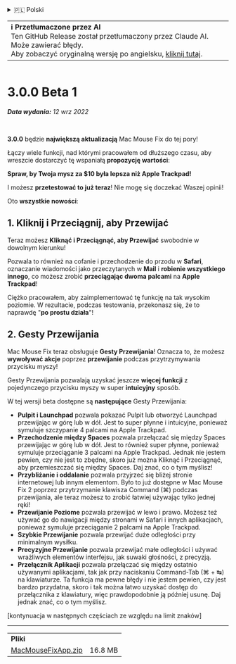 <details>
<summary>🇵🇱 Polski</summary>

[🇬🇧 English (GitHub)](https://github.com/noah-nuebling/mac-mouse-fix/releases/tag/3.0.0-Beta-1.1)\
[🇦🇩 Català](https://redirect.macmousefix.com/?target=mmf-release&tag=3.0.0-Beta-1.1&locale=ca)\
[🇩🇪 Deutsch](https://redirect.macmousefix.com/?target=mmf-release&tag=3.0.0-Beta-1.1&locale=de)\
[🇪🇸 Español](https://redirect.macmousefix.com/?target=mmf-release&tag=3.0.0-Beta-1.1&locale=es)\
[🇫🇷 Français](https://redirect.macmousefix.com/?target=mmf-release&tag=3.0.0-Beta-1.1&locale=fr)\
[🇮🇩 Indonesia](https://redirect.macmousefix.com/?target=mmf-release&tag=3.0.0-Beta-1.1&locale=id)\
[🇮🇹 Italiano](https://redirect.macmousefix.com/?target=mmf-release&tag=3.0.0-Beta-1.1&locale=it)\
[🇭🇺 Magyar](https://redirect.macmousefix.com/?target=mmf-release&tag=3.0.0-Beta-1.1&locale=hu)\
[🇳🇱 Nederlands](https://redirect.macmousefix.com/?target=mmf-release&tag=3.0.0-Beta-1.1&locale=nl)\
**🇵🇱 Polski**\
[🇧🇷 Português (Brasil)](https://redirect.macmousefix.com/?target=mmf-release&tag=3.0.0-Beta-1.1&locale=pt-BR)\
[🇵🇹 Português (Portugal)](https://redirect.macmousefix.com/?target=mmf-release&tag=3.0.0-Beta-1.1&locale=pt-PT)\
[🇷🇴 Română](https://redirect.macmousefix.com/?target=mmf-release&tag=3.0.0-Beta-1.1&locale=ro)\
[🇸🇪 Svenska](https://redirect.macmousefix.com/?target=mmf-release&tag=3.0.0-Beta-1.1&locale=sv)\
[🇻🇳 Tiếng Việt](https://redirect.macmousefix.com/?target=mmf-release&tag=3.0.0-Beta-1.1&locale=vi)\
[🇹🇷 Türkçe](https://redirect.macmousefix.com/?target=mmf-release&tag=3.0.0-Beta-1.1&locale=tr)\
[🇨🇿 Čeština](https://redirect.macmousefix.com/?target=mmf-release&tag=3.0.0-Beta-1.1&locale=cs)\
[🇬🇷 Ελληνικά](https://redirect.macmousefix.com/?target=mmf-release&tag=3.0.0-Beta-1.1&locale=el)\
[🇷🇺 Русский](https://redirect.macmousefix.com/?target=mmf-release&tag=3.0.0-Beta-1.1&locale=ru)\
[🇺🇦 Українська](https://redirect.macmousefix.com/?target=mmf-release&tag=3.0.0-Beta-1.1&locale=uk)\
[🇮🇱 עברית](https://redirect.macmousefix.com/?target=mmf-release&tag=3.0.0-Beta-1.1&locale=he)\
[🇸🇦 العربية](https://redirect.macmousefix.com/?target=mmf-release&tag=3.0.0-Beta-1.1&locale=ar)\
[🇮🇳 हिन्दी](https://redirect.macmousefix.com/?target=mmf-release&tag=3.0.0-Beta-1.1&locale=hi)\
[🇹🇭 ไทย](https://redirect.macmousefix.com/?target=mmf-release&tag=3.0.0-Beta-1.1&locale=th)\
[🇨🇳 中文 (简体)](https://redirect.macmousefix.com/?target=mmf-release&tag=3.0.0-Beta-1.1&locale=zh-Hans)\
[🇨🇳 中文 (繁體)](https://redirect.macmousefix.com/?target=mmf-release&tag=3.0.0-Beta-1.1&locale=zh-Hant)\
[🇭🇰 中文（香港)](https://redirect.macmousefix.com/?target=mmf-release&tag=3.0.0-Beta-1.1&locale=zh-HK)\
[🇯🇵 日本語](https://redirect.macmousefix.com/?target=mmf-release&tag=3.0.0-Beta-1.1&locale=ja)\
[🇰🇷 한국어](https://redirect.macmousefix.com/?target=mmf-release&tag=3.0.0-Beta-1.1&locale=ko)\
[Help translate Mac Mouse Fix to different languages!](https://github.com/noah-nuebling/mac-mouse-fix/discussions/731)
</details>
<table align=><td>
<b>ℹ️ Przetłumaczone przez AI</b><br>
Ten GitHub Release został przetłumaczony przez Claude AI. Może zawierać błędy.<br>
Aby zobaczyć oryginalną wersję po angielsku, <a href="https://github.com/noah-nuebling/mac-mouse-fix/releases/tag/3.0.0-Beta-1.1">kliknij tutaj</a>.
</td></table>

<table></table>

# 3.0.0 Beta 1
***Data wydania:** 12 wrz 2022*

<br>

**3.0.0** będzie **największą aktualizacją** Mac Mouse Fix do tej pory!

Łączy wiele funkcji, nad którymi pracowałem od dłuższego czasu, aby wreszcie dostarczyć tę wspaniałą **propozycję wartości**:

**Spraw, by Twoja mysz za $10 była lepsza niż Apple Trackpad!**

I możesz **przetestować to już teraz**! Nie mogę się doczekać Waszej opinii!

Oto **wszystkie nowości**:

## 1. Kliknij i Przeciągnij, aby Przewijać

Teraz możesz **Kliknąć i Przeciągnąć, aby Przewijać** swobodnie w dowolnym kierunku!

Pozwala to również na cofanie i przechodzenie do przodu w **Safari**, oznaczanie wiadomości jako przeczytanych w **Mail** i **robienie wszystkiego innego**, co możesz zrobić **przeciągając dwoma palcami** na **Apple Trackpad**!

Ciężko pracowałem, aby zaimplementować tę funkcję na tak wysokim poziomie. W rezultacie, podczas testowania, przekonasz się, że to naprawdę "**po prostu działa**"!

## 2. Gesty Przewijania

Mac Mouse Fix teraz obsługuje **Gesty Przewijania**!
Oznacza to, że możesz **wywoływać akcje** poprzez **przewijanie** podczas przytrzymywania przycisku myszy!

Gesty Przewijania pozwalają uzyskać jeszcze **więcej funkcji** z pojedynczego przycisku myszy w super **intuicyjny** sposób.

W tej wersji beta dostępne są **następujące** Gesty Przewijania:

  - **Pulpit i Launchpad** pozwala pokazać Pulpit lub otworzyć Launchpad przewijając w górę lub w dół. Jest to super płynne i intuicyjne, ponieważ symuluje szczypanie 4 palcami na Apple Trackpad.
  - **Przechodzenie między Spaces** pozwala przełączać się między Spaces przewijając w górę lub w dół. Jest to również super płynne, ponieważ symuluje przeciąganie 3 palcami na Apple Trackpad. Jednak nie jestem pewien, czy nie jest to zbędne, skoro już można Kliknąć i Przeciągnąć, aby przemieszczać się między Spaces. Daj znać, co o tym myślisz!
  - **Przybliżanie i oddalanie** pozwala przyjrzeć się bliżej stronie internetowej lub innym elementom. Było to już dostępne w Mac Mouse Fix 2 poprzez przytrzymanie klawisza Command (⌘) podczas przewijania, ale teraz możesz to zrobić łatwiej używając tylko jednej ręki!
  - **Przewijanie Poziome** pozwala przewijać w lewo i prawo. Możesz też używać go do nawigacji między stronami w Safari i innych aplikacjach, ponieważ symuluje przeciąganie 2 palcami na Apple Trackpad.
  - **Szybkie Przewijanie** pozwala przewijać duże odległości przy minimalnym wysiłku.
  - **Precyzyjne Przewijanie** pozwala przewijać małe odległości i używać wrażliwych elementów interfejsu, jak suwaki głośności, z precyzją.
  - **Przełącznik Aplikacji** pozwala przełączać się między ostatnio używanymi aplikacjami, tak jak przy naciskaniu Command-Tab (⌘ + ↹) na klawiaturze. Ta funkcja ma pewne błędy i nie jestem pewien, czy jest bardzo przydatna, skoro i tak można łatwo uzyskać dostęp do przełącznika z klawiatury, więc prawdopodobnie ją później usunę. Daj jednak znać, co o tym myślisz.

[kontynuacja w następnych częściach ze względu na limit znaków]

---

<table align="start">
<tr>
    <td colspan=2>
        <b>Pliki</b>
    </td>
</tr>
<tr>
    <td><a href="https://github.com/noah-nuebling/mac-mouse-fix/releases/download/3.0.0-Beta-1.1/MacMouseFixApp.zip">MacMouseFixApp.zip</a></td>
    <td>16.8 MB</td>
</tr>
</table>